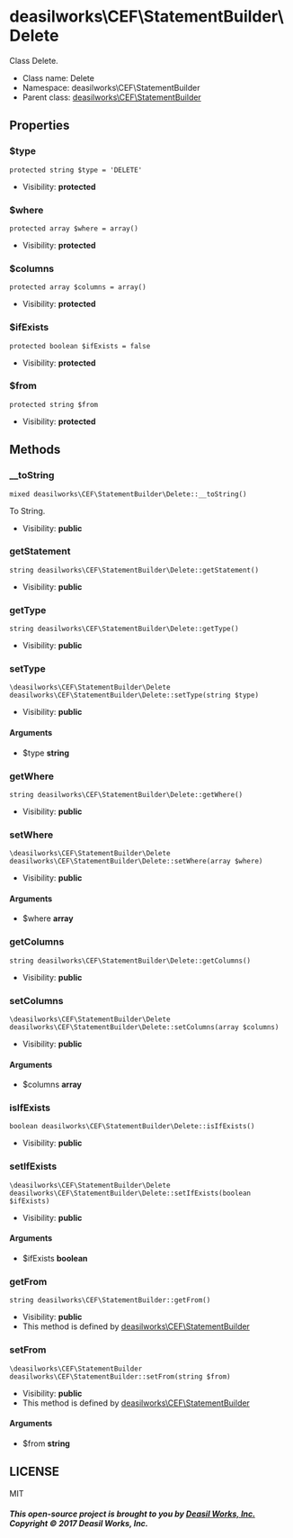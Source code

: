 deasilworks\CEF\StatementBuilder\Delete
===============

Class Delete.




* Class name: Delete
* Namespace: deasilworks\CEF\StatementBuilder
* Parent class: [deasilworks\CEF\StatementBuilder](deasilworks-CEF-StatementBuilder.md)





Properties
----------


### $type

    protected string $type = 'DELETE'





* Visibility: **protected**


### $where

    protected array $where = array()





* Visibility: **protected**


### $columns

    protected array $columns = array()





* Visibility: **protected**


### $ifExists

    protected boolean $ifExists = false





* Visibility: **protected**


### $from

    protected string $from





* Visibility: **protected**


Methods
-------


### __toString

    mixed deasilworks\CEF\StatementBuilder\Delete::__toString()

To String.



* Visibility: **public**




### getStatement

    string deasilworks\CEF\StatementBuilder\Delete::getStatement()





* Visibility: **public**




### getType

    string deasilworks\CEF\StatementBuilder\Delete::getType()





* Visibility: **public**




### setType

    \deasilworks\CEF\StatementBuilder\Delete deasilworks\CEF\StatementBuilder\Delete::setType(string $type)





* Visibility: **public**


#### Arguments
* $type **string**



### getWhere

    string deasilworks\CEF\StatementBuilder\Delete::getWhere()





* Visibility: **public**




### setWhere

    \deasilworks\CEF\StatementBuilder\Delete deasilworks\CEF\StatementBuilder\Delete::setWhere(array $where)





* Visibility: **public**


#### Arguments
* $where **array**



### getColumns

    string deasilworks\CEF\StatementBuilder\Delete::getColumns()





* Visibility: **public**




### setColumns

    \deasilworks\CEF\StatementBuilder\Delete deasilworks\CEF\StatementBuilder\Delete::setColumns(array $columns)





* Visibility: **public**


#### Arguments
* $columns **array**



### isIfExists

    boolean deasilworks\CEF\StatementBuilder\Delete::isIfExists()





* Visibility: **public**




### setIfExists

    \deasilworks\CEF\StatementBuilder\Delete deasilworks\CEF\StatementBuilder\Delete::setIfExists(boolean $ifExists)





* Visibility: **public**


#### Arguments
* $ifExists **boolean**



### getFrom

    string deasilworks\CEF\StatementBuilder::getFrom()





* Visibility: **public**
* This method is defined by [deasilworks\CEF\StatementBuilder](deasilworks-CEF-StatementBuilder.md)




### setFrom

    \deasilworks\CEF\StatementBuilder deasilworks\CEF\StatementBuilder::setFrom(string $from)





* Visibility: **public**
* This method is defined by [deasilworks\CEF\StatementBuilder](deasilworks-CEF-StatementBuilder.md)


#### Arguments
* $from **string**



## LICENSE

MIT

##### This open-source project is brought to you by [Deasil Works, Inc.](http://deasil.works/) Copyright &copy; 2017 Deasil Works, Inc.